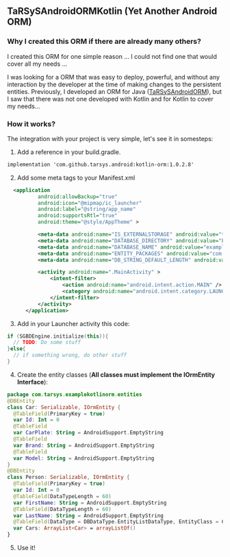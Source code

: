 ## TaRSySAndroidORMKotlin (Yet Another Android ORM)

### Why I created this ORM if there are already many others?

I created this ORM for one simple reason ... I could not find one that would cover all my needs ...

I was looking for a ORM that was easy to deploy, powerful, and without any interaction by the developer at the time of making changes to the persistent entities. Previously, I developed an ORM for Java ([TaRSySAndroidORM](http://tarsys.github.io/TaRSySAndroidORM/)), but I saw that there was not one developed with Kotlin and for Kotlin to cover my needs...

### How it works?

The integration with your project is very simple, let's see it in somesteps:

1. Add a reference in your build.gradle.
  ```markdown
  implementation 'com.github.tarsys.android:kotlin-orm:1.0.2.8'
  ```
2. Add some meta tags to your Manifest.xml
  ```xml
    <application
            android:allowBackup="true"
            android:icon="@mipmap/ic_launcher"
            android:label="@string/app_name"
            android:supportsRtl="true"
            android:theme="@style/AppTheme" >

            <meta-data android:name="IS_EXTERNALSTORAGE" android:value="true" />
            <meta-data android:name="DATABASE_DIRECTORY" android:value="ExampleTaRSySORM" />
            <meta-data android:name="DATABASE_NAME" android:value="exampletarsysorm.db" />
            <meta-data android:name="ENTITY_PACKAGES" android:value="com.tarsys.examplekotlinorm.entities" />
            <meta-data android:name="DB_STRING_DEFAULT_LENGTH" android:value="500" />

            <activity android:name=".MainActivity" >
                <intent-filter>
                    <action android:name="android.intent.action.MAIN" />
                    <category android:name="android.intent.category.LAUNCHER" />
                </intent-filter>
            </activity>
        </application>
  ```
3. Add in your Launcher activity this code:
  ```kotlin
  if (SGBDEngine.initialize(this)){
    // TODO: Do some stuff
  }else{
    // if something wrong, do other stuff
  }
  ```
4. Create the entity classes (**All classes must implement the IOrmEntity Interface**):
  ```kotlin
  package com.tarsys.examplekotlinorm.entities
  @DBEntity
  class Car: Serializable, IOrmEntity {
    @TableField(PrimaryKey = true)
    var Id: Int = 0
    @TableField
    var CarPlate: String = AndroidSupport.EmptyString
    @TableField
    var Brand: String = AndroidSupport.EmptyString
    @TableField
    var Model: String = AndroidSupport.EmptyString
  }
  @DBEntity
  class Person: Serializable, IOrmEntity {
    @TableField(PrimaryKey = true)
    var Id: Int = 0
    @TableField(DataTypeLength = 60)
    var FirstName: String = AndroidSupport.EmptyString
    @TableField(DataTypeLength = 60)
    var LastName: String = AndroidSupport.EmptyString
    @TableField(DataType = DBDataType.EntityListDataType, EntityClass = Car::class, CascadeDelete = true)
    var Cars: ArrayList<Car> = arrayListOf()
  }
  ```
5. Use it!
  ```kotlin
  ```


